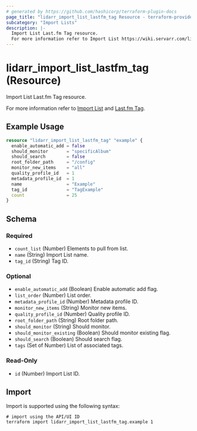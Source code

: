```yaml
---
# generated by https://github.com/hashicorp/terraform-plugin-docs
page_title: "lidarr_import_list_lastfm_tag Resource - terraform-provider-lidarr"
subcategory: "Import Lists"
description: |-
  Import List Last.fm Tag resource.
  For more information refer to Import List https://wiki.servarr.com/lidarr/settings#import-lists and Last.fm Tag https://wiki.servarr.com/lidarr/supported#lastfmtag.
---
```


# lidarr_import_list_lastfm_tag (Resource)

<!-- subcategory:Import Lists -->Import List Last.fm Tag resource.
For more information refer to [Import List](https://wiki.servarr.com/lidarr/settings#import-lists) and [Last.fm Tag](https://wiki.servarr.com/lidarr/supported#lastfmtag).

## Example Usage

```terraform
resource "lidarr_import_list_lastfm_tag" "example" {
  enable_automatic_add = false
  should_monitor       = "specificAlbum"
  should_search        = false
  root_folder_path     = "/config"
  monitor_new_items    = "all"
  quality_profile_id   = 1
  metadata_profile_id  = 1
  name                 = "Example"
  tag_id               = "TagExample"
  count                = 25
}
```

<!-- schema generated by tfplugindocs -->
## Schema

### Required

- `count_list` (Number) Elements to pull from list.
- `name` (String) Import List name.
- `tag_id` (String) Tag ID.

### Optional

- `enable_automatic_add` (Boolean) Enable automatic add flag.
- `list_order` (Number) List order.
- `metadata_profile_id` (Number) Metadata profile ID.
- `monitor_new_items` (String) Monitor new items.
- `quality_profile_id` (Number) Quality profile ID.
- `root_folder_path` (String) Root folder path.
- `should_monitor` (String) Should monitor.
- `should_monitor_existing` (Boolean) Should monitor existing flag.
- `should_search` (Boolean) Should search flag.
- `tags` (Set of Number) List of associated tags.

### Read-Only

- `id` (Number) Import List ID.

## Import

Import is supported using the following syntax:

```shell
# import using the API/UI ID
terraform import lidarr_import_list_lastfm_tag.example 1
```
